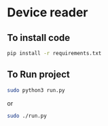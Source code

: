 # Device reader

## To install code 
```bash
pip install -r requirements.txt
```

## To Run project 

```bash
sudo python3 run.py
```
or

```bash
sudo ./run.py
```


